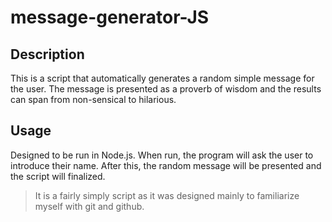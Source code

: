 # message-generator-JS
## Description
This is a script that automatically generates a random simple message for the user.
The message is presented as a proverb of wisdom and the results can span from non-sensical to hilarious.
## Usage
Designed to be run in Node.js.
When run, the program will ask the user to introduce their name.
After this, the random message will be presented and the script will finalized.
>It is a fairly simply script as it was designed mainly to familiarize myself with git and github.